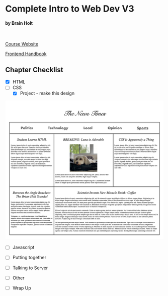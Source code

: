 # Complete Intro to Web Dev V3 
#### <span class="text-xl right-full">by Brain Holt</span>

<br>

[ Course Website ](https://btholt.github.io/complete-intro-to-web-dev-v3/)

[ Frontend Handbook ](https://frontendmasters.com/guides/front-end-handbook/2019/)

## Chapter Checklist

- [x] HTML 
- [ ] CSS
  - [x] Project - make this design

![](./the_news_times/the_news_times.png)
- [ ] Javascript
- [ ] Putting together
- [ ] Talking to Server
- [ ] Other
- [ ] Wrap Up

